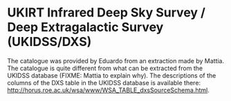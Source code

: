 UKIRT Infrared Deep Sky Survey / Deep Extragalactic Survey (UKIDSS/DXS)
=======================================================================

The catalogue was provided by Eduardo from an extraction made by Mattia. The
catalogue is quite different from what can be extracted from the UKIDSS database
(FIXME: Mattia to explain why). The descriptions of the columns of the DXS table
in the UKIDSS database is available there:
http://horus.roe.ac.uk/wsa/www/WSA_TABLE_dxsSourceSchema.html.

